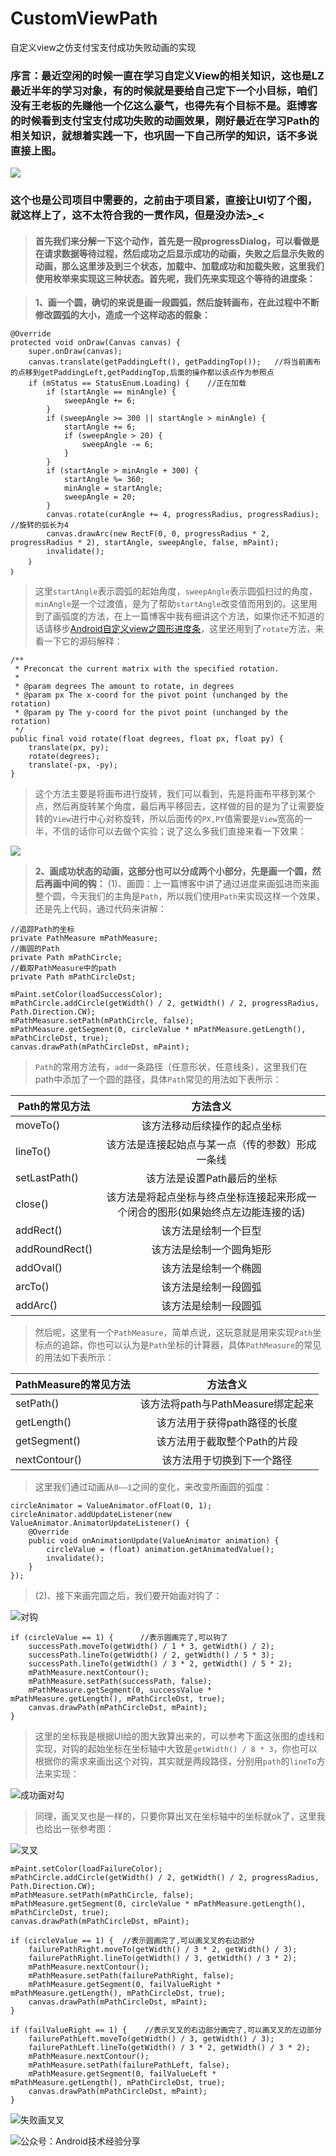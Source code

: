 # CustomViewPath
自定义view之仿支付宝支付成功失败动画的实现

### 序言：最近空闲的时候一直在学习自定义View的相关知识，这也是LZ最近半年的学习对象，有的时候就是要给自己定下一个小目标，咱们没有王老板的先赚他一个亿这么豪气，也得先有个目标不是。逛博客的时候看到支付宝支付成功失败的动画效果，刚好最近在学习Path的相关知识，就想着实践一下，也巩固一下自己所学的知识，话不多说直接上图。
![](http://upload-images.jianshu.io/upload_images/490111-e2d0ffd303730804.gif?imageMogr2/auto-orient/strip)
### 这个也是公司项目中需要的，之前由于项目紧，直接让UI切了个图，就这样上了，这不太符合我的一贯作风，但是没办法>_<

>#### 首先我们来分解一下这个动作，首先是一段progressDialog，可以看做是在请求数据等待过程，然后成功之后显示成功的动画，失败之后显示失败的动画，那么这里涉及到三个状态，加载中、加载成功和加载失败，这里我们使用枚举来实现这三种状态。首先呢，我们先来实现这个等待的进度条：

>**1、画一个圆，确切的来说是画一段圆弧，然后旋转画布，在此过程中不断修改圆弧的大小，造成一个这样动态的假象：**

	@Override
    protected void onDraw(Canvas canvas) {
        super.onDraw(canvas);
        canvas.translate(getPaddingLeft(), getPaddingTop());   //将当前画布的点移到getPaddingLeft,getPaddingTop,后面的操作都以该点作为参照点
        if (mStatus == StatusEnum.Loading) {    //正在加载
            if (startAngle == minAngle) {
                sweepAngle += 6;
            }
            if (sweepAngle >= 300 || startAngle > minAngle) {
                startAngle += 6;
                if (sweepAngle > 20) {
                    sweepAngle -= 6;
                }
            }
            if (startAngle > minAngle + 300) {
                startAngle %= 360;
                minAngle = startAngle;
                sweepAngle = 20;
            }
            canvas.rotate(curAngle += 4, progressRadius, progressRadius);  //旋转的弧长为4
            canvas.drawArc(new RectF(0, 0, progressRadius * 2, progressRadius * 2), startAngle, sweepAngle, false, mPaint);
            invalidate();
        ｝
    ｝
>这里`startAngle`表示圆弧的起始角度，`sweepAngle`表示圆弧扫过的角度，`minAngle`是一个过渡值，是为了帮助`startAngle`改变值而用到的。这里用到了画弧度的方法，在上一篇博客中我有细讲这个方法，如果你还不知道的话请移步[Android自定义view之圆形进度条](http://www.jianshu.com/p/45c44ad92d50)，这里还用到了`rotate`方法，来看一下它的源码解释：

	/**
     * Preconcat the current matrix with the specified rotation.
     *
     * @param degrees The amount to rotate, in degrees
     * @param px The x-coord for the pivot point (unchanged by the rotation)
     * @param py The y-coord for the pivot point (unchanged by the rotation)
     */
    public final void rotate(float degrees, float px, float py) {
        translate(px, py);
        rotate(degrees);
        translate(-px, -py);
    }
>这个方法主要是将画布进行旋转，我们可以看到，先是将画布平移到某个点，然后再旋转某个角度，最后再平移回去，这样做的目的是为了让需要旋转的`View`进行中心对称旋转，所以后面传的`PX,PY`值需要是`View`宽高的一半，不信的话你可以去做个实验；说了这么多我们直接来看一下效果：

![](http://upload-images.jianshu.io/upload_images/490111-1fe638b87c537a6d.gif?imageMogr2/auto-orient/strip)
>**2、画成功状态的动画，这部分也可以分成两个小部分，先是画一个圆，然后再画中间的钩：**
>(1)、画圆：上一篇博客中讲了通过进度来画弧进而来画整个圆，今天我们的主角是`Path`，所以我们使用`Path`来实现这样一个效果，还是先上代码，通过代码来讲解：

	//追踪Path的坐标
    private PathMeasure mPathMeasure;
    //画圆的Path
    private Path mPathCircle;
    //截取PathMeasure中的path
    private Path mPathCircleDst;
    
	mPaint.setColor(loadSuccessColor);
    mPathCircle.addCircle(getWidth() / 2, getWidth() / 2, progressRadius, Path.Direction.CW);
    mPathMeasure.setPath(mPathCircle, false);
    mPathMeasure.getSegment(0, circleValue * mPathMeasure.getLength(), mPathCircleDst, true);
    canvas.drawPath(mPathCircleDst, mPaint);

>`Path`的常用方法有，`add`一条路径（任意形状，任意线条），这里我们在path中添加了一个圆的路径，具体`Path`常见的用法如下表所示：
	
| Path的常见方法        | 方法含义           |
| ------------- |:-------------:|
|moveTo()      | 该方法移动后续操作的起点坐标 |
|lineTo()      | 该方法是连接起始点与某一点（传的参数）形成一条线|
|setLastPath() | 该方法是设置Path最后的坐标      |
|close()       | 该方法是将起点坐标与终点坐标连接起来形成一个闭合的图形(如果始终点左边能连接的话)    |
|addRect()     | 该方法是绘制一个巨型 |
|addRoundRect()| 该方法是绘制一个圆角矩形      |
|addOval()     | 该方法是绘制一个椭圆      |
|arcTo()       | 该方法是绘制一段圆弧    |
|addArc()      | 该方法是绘制一段圆弧    |

>然后呢，这里有一个`PathMeasure`，简单点说，这玩意就是用来实现`Path`坐标点的追踪，你也可以认为是`Path`坐标的计算器，具体`PathMeasure`的常见的用法如下表所示：

| PathMeasure的常见方法        | 方法含义           |
| -------------------------- |:-----------------:|
|setPath()      | 该方法将path与PathMeasure绑定起来 |
|getLength()    | 该方法用于获得path路径的长度       |
|getSegment()   | 该方法用于截取整个Path的片段       |
|nextContour()  | 该方法用于切换到下一个路径         |

>这里我们通过动画从`0——1`之间的变化，来改变所画圆的弧度：

	circleAnimator = ValueAnimator.ofFloat(0, 1);
    circleAnimator.addUpdateListener(new ValueAnimator.AnimatorUpdateListener() {
        @Override
        public void onAnimationUpdate(ValueAnimator animation) {
            circleValue = (float) animation.getAnimatedValue();
            invalidate();
        }
    });
>(2)、接下来画完圆之后，我们要开始画对钩了：

![对钩](http://upload-images.jianshu.io/upload_images/490111-e43ea22015a188bd.png?imageMogr2/auto-orient/strip%7CimageView2/2/w/1240)
	
	if (circleValue == 1) {      //表示圆画完了,可以钩了
        successPath.moveTo(getWidth() / 1 * 3, getWidth() / 2);
        successPath.lineTo(getWidth() / 2, getWidth() / 5 * 3);
        successPath.lineTo(getWidth() / 3 * 2, getWidth() / 5 * 2);
        mPathMeasure.nextContour();
        mPathMeasure.setPath(successPath, false);
        mPathMeasure.getSegment(0, successValue * mPathMeasure.getLength(), mPathCircleDst, true);
        canvas.drawPath(mPathCircleDst, mPaint);
    }
>这里的坐标我是根据UI给的图大致算出来的，可以参考下面这张图的虚线和实现，对钩的起始坐标在坐标轴中大致是`getWidth() / 8 * 3`，你也可以根据你的需求来画出这个对钩，其实就是两段路径，分别用`path`的`lineTo`方法来实现：

![成功画对勾](http://upload-images.jianshu.io/upload_images/490111-b5814810d1f65f55.gif?imageMogr2/auto-orient/strip)


>同理，画叉叉也是一样的，只要你算出叉在坐标轴中的坐标就ok了，这里我也给出一张参考图：

![叉叉](http://upload-images.jianshu.io/upload_images/490111-c3218225cb905eb0.png?imageMogr2/auto-orient/strip%7CimageView2/2/w/1240)

	mPaint.setColor(loadFailureColor);
    mPathCircle.addCircle(getWidth() / 2, getWidth() / 2, progressRadius, Path.Direction.CW);
    mPathMeasure.setPath(mPathCircle, false);
    mPathMeasure.getSegment(0, circleValue * mPathMeasure.getLength(), mPathCircleDst, true);
    canvas.drawPath(mPathCircleDst, mPaint);

    if (circleValue == 1) {  //表示圆画完了,可以画叉叉的右边部分
        failurePathRight.moveTo(getWidth() / 3 * 2, getWidth() / 3);
        failurePathRight.lineTo(getWidth() / 3, getWidth() / 3 * 2);
        mPathMeasure.nextContour();
        mPathMeasure.setPath(failurePathRight, false);
        mPathMeasure.getSegment(0, failValueRight * mPathMeasure.getLength(), mPathCircleDst, true);
        canvas.drawPath(mPathCircleDst, mPaint);
    }

    if (failValueRight == 1) {    //表示叉叉的右边部分画完了,可以画叉叉的左边部分
        failurePathLeft.moveTo(getWidth() / 3, getWidth() / 3);
        failurePathLeft.lineTo(getWidth() / 3 * 2, getWidth() / 3 * 2);
        mPathMeasure.nextContour();
        mPathMeasure.setPath(failurePathLeft, false);
        mPathMeasure.getSegment(0, failValueLeft * mPathMeasure.getLength(), mPathCircleDst, true);
        canvas.drawPath(mPathCircleDst, mPaint);
    }

![失败画叉叉](http://upload-images.jianshu.io/upload_images/490111-1a478dbc1d49f3a8.gif?imageMogr2/auto-orient/strip)

![公众号：Android技术经验分享](http://upload-images.jianshu.io/upload_images/490111-8c1cdb3bd9dfd604.jpg?imageMogr2/auto-orient/strip%7CimageView2/2/w/1240)
